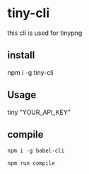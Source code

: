 # tiny-cli

this cli is used for tinypng

## install

npm i -g tiny-cli

## Usage

tiny  "YOUR_API_KEY"

## compile

    npm i -g babel-cli

    npm run compile

